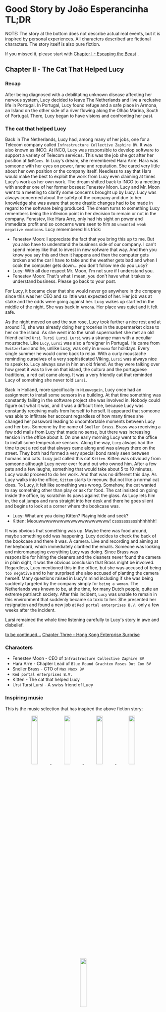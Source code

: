 # Good Story by João Esperancinha TL;DR

NOTE: The story at the bottom does not describe actual real events, but it is inspired by personal experiences. All
characters described are fictional characters. The story itself is also pure fiction.

If you missed it, please start
with [Chapter I - Escaping the Beast](https://github.com/jesperancinha/good-story/blob/main/docs/good.story/GoodStory.md)
.

## Chapter II - The Cat That Helped Lucy

### Recap

After being diagnosed with a debilitating unknown disease affecting her nervous system, Lucy decided to leave The
Netherlands and live a reclusive life in Portugal.
In Portugal, Lucy found refuge and a safe place in Armona, an Island on the other side of a river flowing along the
Olhão Marina, South of Portugal. There, Lucy began to have visions and confronting her past.

### The cat that helped Lucy

Back in The Netherlands, Lucy had, among many of her jobs, one for a Telecom company
called `Infrastructure Collective Zaphire BV`. It was also known as INCO. At INCO, Lucy was responsible to develop
software to support a variety of Telecom services.
This was the job she got after her position at `BeRGees`. In Lucy's dream, she remembered Hara Arre. Hara was someone
with her eyes on power, fame and reputation. She cared very little about her own position or the company itself.
Needless to say that Hara would make the best to exploit the work from Lucy even claiming at times Lucy's work as her
own work. The dream shifted back to INCO to a meeting with another one of her former bosses: Fenestev Moon.
Lucy and Mr. Moon went to a meeting to clarify some concerns brought up by Lucy. Lucy was always concerned about the
safety of the company and due to her knowledge she was aware that some drastic changes had to be made in regard to the
software being produced. The dream turns to something Lucy remembers being the inflexion point in her decision to remain
or not in the company.
Fenestev, like Hara Arre, only had his sight on power and immediate profit and so concerns were seen to him
as `unwanted weak negative emotions`. Lucy remembered his trick:

- Fenestev Moon: I appreciate the fact that you bring this up to me. But you also have to understand the business side
  of our company. I can't spend money like that to invest in new sofware that way. And then you know you say this and
  then it happens and then the computer gets broken and the car I have to take and the weather gets bad and when I cook
  the computer gets down... you don't follow me do you Lucy?
- Lucy: With all due respect Mr. Moon, I'm not sure if I understand you.
- Fenestev Moon: That's what I mean, you don't have what it takes to understand business. Please go back to your post.

For Lucy, it became clear that she would never go anywhere in the company since this was her CEO and so little was
expected of her. Her job was at stake and the odds were going against her.
Lucy wakes up startled in the middle of the night. She was back in `Armona`. Her place was quiet and it felt safe.

As the night moved on and the sun rose, Lucy took further a nice rest and at around 10, she was already doing her
groceries in the supermarket close to her on the island.
As she went into the small supermarket she met an old friend called `Ursi Tursi Lursi`. `Lursi` was a strange man with a
peculiar moustache. Like `Lucy`, `Lursi` was also a foreigner in Portugal. He came from `Switzerland` and he, unlike
Lucy,
was
only in `Armona` for holidays. Every single summer he would come back to relax.
With a curly moustache reminding ourselves of a very sophisticated Viking, `Lursi` was always nice to speak to. Lucy
always saw in him an old friend. As they were talking over how great it was to live on that island, the cultura and the
portuguese traditions, a red cat came along.
It was a very friendly cat that reminded Lucy of something she never told `Lursi`.

Back in Holland, more specifically in `Nieuwegein`, Lucy once had an assignment to install some sensors in a building.
At that time something was constantly failing in the software project she was involved in. Nobody could figure out what
it
was, and it was a difficult time, because Lucy was constantly receiving mails from herself to herself. It appeared that
someone was able to infiltrate her account regardless of how many times she changed her password leading to
uncomfortable moments between Lucy and her bos. Someone by the name of `Sneller Brass`. Brass was receiving a few odd
mails from Lucy that made no sense, but there was increasing tension in the office about it. On one early morning Lucy
went to the office to install some temperature sensors. Along the way, `Lucy` always had the time to pet a red cat that
always came along and was always there on the street.
They both had formed a very special bond rarely seen between humans and cats. Lucy just called this cat `Kitten`. Kitten
was obviously from someone although Lucy never ever found out who owned him.
After a few pets and a few laughs, something that would take about 5 to 10 minutes, Lucy would proceed to do her work.
And that was no different this day. As Lucy walks into the office, `Kitten` starts to meouw. But not like a normal cat
does. To Lucy, it felt like something was wrong. Somehow, the cat wanted to say something other than play or ask for
food.
The cat insisted on going inside the office, by scratchin its paws against the glass. As Lucy lets him in, the cat jumps
and runs straight into her desk and
there he goes silent and begins to look at a corner where the bookcase was.

- Lucy: What are you doing Kitten? Playing hide and seek?
- Kitten: Meouwwwwwwwwwwwwwwwwwwww! csssssssssshhhhhhh!

It was obvious that something was up. Maybe there was food around, maybe something odd was happening. Lucy decides to
check the back of the bookcase and there it was. A camera. Live and recording and aiming at her keyboard, which
immediately
clarified the emails. Someone was looking and micromanaging everything Lucy was doing. Since Brass was responsible for
hiring the cleaners and the cleaners never found the camera in plain sight, it was the obvious conclusion that Brass
might be involved. Regardless, Lucy mentioned this in the office, but she was accused of being `too negative` and to her
surprised she also accused of planting the camera herself.
Many questions raised in Lucy's mind including if she was being suddenly targeted by the company simply for `being a
woman`. The Netherlands was known to be, at the time, for many Dutch people, quite an extreme patriarch society. 
After this incident, `Lucy` was unable to remain in this environment that suddenly became so toxic to her. She
presented her resignation and found a new job at `Red portal enterprises B.V.` only a few weeks after the incident.

Lursi remained the whole time listening carefully to Lucy's story in awe and disbelief.

[to be continued...](https://github.com/jesperancinha/note-manager-app/blob/master/docs/good.story/good.story.chapter.3.md)
[Chapter Three - Hong Kong Enterprise Surprise](https://github.com/jesperancinha/note-manager-app/blob/master/docs/good.story/good.story.chapter.3.md)

### Characters

- Fenestev Moon - CEO of `Infrastructure Collective Zaphire BV`
- Hara Arre - Chapter Lead of `Blue Round Grachten Roses Dot Com BV`
- Sneller Brass - CTO of `Max Maxx BV`
- `Red portal enterprises B.V.`
- Kitten - The cat that helped Lucy
- Ursi Tursi Lursi - A swiss friend of Lucy

### Inspiring music

This is the music selection that has inspired the above fiction story:

<div align="center">
      <a title="Freemasons feat Sophie Ellis-Bextor - Heartbreak (Make Me A Dancer) [Music Video]" href="https://www.youtube.com/watch?v=BQ7H0tuOFGY">
     <img 
          src="https://img.youtube.com/vi/BQ7H0tuOFGY/0.jpg" 
          style="width:20%;">
      </a>
      <a title="It Came From the 80's... Vol.5 - A Retro Darkwave Horror Synth Special" href="https://www.youtube.com/watch?v=bnefm57d7z4">
     <img 
          src="https://img.youtube.com/vi/bnefm57d7z4/0.jpg" 
          style="width:20%;">
      </a>
      <a title="Freemasons ft. Bailey Tzuke - Uninvited (Official Video HQ)" href="https://www.youtube.com/watch?v=oFBWPcaMKeo">
     <img 
          src="https://img.youtube.com/vi/oFBWPcaMKeo/0.jpg" 
          style="width:20%;">
      </a>
      <a title="Arabic House Mix 2012" href="https://www.youtube.com/watch?v=c-cgeKUz_Ks">
     <img 
          src="https://img.youtube.com/vi/c-cgeKUz_Ks/0.jpg" 
          style="width:20%;">
      </a>
      <a title="Im Nin'Alu - Ofra Haza" href="https://www.youtube.com/watch?v=ZRnzTTYk7_Q">
     <img 
          src="https://img.youtube.com/vi/ZRnzTTYk7_Q/0.jpg" 
          style="width:20%;">
      </a>
</div>
